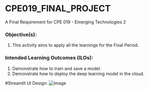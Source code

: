 # CPE019_FINAL_PROJECT

A Final Requirement for CPE 019 - Emerging Technologies 2 

<b><h3>Objective(s): </h3></b>

  1. This activity aims to apply all the learnings for the Final Period. 

<b><h3>Intended Learning Outcomes (ILOs):</h3> </b>

  1. Demonstrate how to train and save a model.
  2. Demonstrate how to deploy the deep learning model in the cloud.

#Streamlit UI Design:
![image](https://github.com/Aybaann/CPE019_FINAL_PROJECT/assets/143318161/e4efc45f-603e-4b29-aa9b-aa3cc3b8cbd7)
